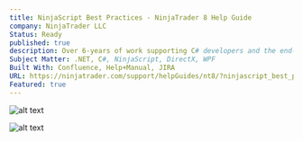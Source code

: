 ```yaml
---
title: NinjaScript Best Practices - NinjaTrader 8 Help Guide
company: NinjaTrader LLC
Status: Ready
published: true
description: Over 6-years of work supporting C# developers and the end-users of custom scripts, I accumulated quite a bit of tribal knowledge that was not always clear to end-users how to implement custom scripts to ensure the best performance and maintenance for their users. One of my last assignments for NinjaTrader was compiling a list of common scenarios, gotchas, and workarounds to help optimize the code that was distributed through the ecosystem.
Subject Matter: .NET, C#, NinjaScript, DirectX, WPF
Built With: Confluence, Help+Manual, JIRA
URL: https://ninjatrader.com/support/helpGuides/nt8/?ninjascript_best_practices.htm
Featured: true
---
```


![alt text](../../static/work/images/best.png)

![alt text](../../static/work/images/best1.png)
